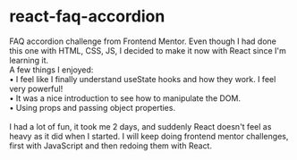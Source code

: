 # react-faq-accordion
FAQ accordion challenge from Frontend Mentor. Even though I had done this one with HTML, CSS, JS, I decided to make it now with React since I'm learning it. 
<br>
A few things I enjoyed:<br>
• I feel like I finally understand useState hooks and how they work. I feel very powerful! <br>
• It was a nice introduction to see how to manipulate the DOM.<br>
• Using props and passing object properties. <br>
<br>
I had a lot of fun, it took me 2 days, and suddenly React doesn't feel as heavy as it did when I started. I will keep doing frontend mentor challenges, first with JavaScript and then redoing them with React. 
